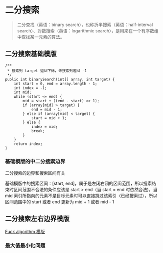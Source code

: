 # 二分搜索
> 二分查找（英语：binary search），也称折半搜索（英语：half-interval search）、对数搜索（英语：logarithmic search），是用来在一个有序数组中查找某一元素的算法。

## 二分搜索基础模版

```
/**
 * 搜索到 target 返回下标，未搜索到返回 -1
 */
public int binarySearch(int[] array, int target) {
    int start = 0, end = array.length - 1;
    int index = -1;
    int mid;
    while (start <= end) {
        mid = start + ((end - start) >> 1);
        if (array[mid] > target) {
            end = mid - 1;
        } else if (array[mid] < target) {
            start = mid + 1;
        } else {
            index = mid;
            break;
        }
    }
    return index;
}
```

### 基础模版的中二分搜索边界

二分搜索的边界和搜索区间有关

基础模版中的搜索区间：[start, end]，属于是左闭右闭的区间范围，所以搜索结束时区间范围不合法的条件应该是 start > end（当 start = end 时依然合法)，当 mid 索引所指向的元素不是目标元素时可以直接跳过该索引（已经搜索过），所以区间范围中的 start 或者 end 更新为 mid + 1 或者 mid - 1

## 二分搜索左右边界模版

[Fuck algorithm 模版](https://github.com/labuladong/fucking-algorithm/blob/master/算法思维系列/二分查找详解.md)

### 最大值最小化问题

